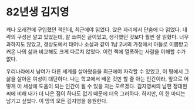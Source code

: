 # 82년생 김지영

꽤나 오래전에 구입했던 책인데, 최근에야 읽었다. 앉은 자리에서 단숨에 다 읽었다. 대략의 구성은 알고 있었는데, 잘 쓰여진 글이었고, 생각했던 것보다 훨씬 잘 읽혔다. 너무 과하지도 않았고, 경상도에서 태어나 소설과 같이 1남 2녀의 가정에서 아들로 이쁨받고 커온 나의 삶과 비교해도 크게 다르지 않았다. 이런 책에 열폭하는 사람을 이해할 수가 없다.

우리나라에서 남여가 다른 세계를 살아왔음을 최근에야 자각할 수 있었고, 이 땅에서 그 삶을 살아온 여성이 대단하다. 나는 학교에서 배운 것만 할 줄 아는 인간이라, 앞으로 어떻게 이 세상에 도움이 되는 인간이 될 수 있을 지는 모르겠다. 김지영씨의 남편 정대현씨에 비해 내가 더 나은 점이 하나도 없기 때문에 더욱 그러하다. 하지만, 이 한 마디는 남기고 싶었다. 이 땅의 모든 김지영을 응원한다.

